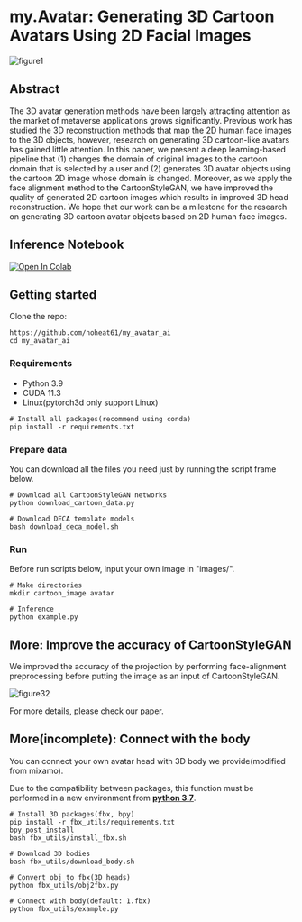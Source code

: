 # **my.Avatar: Generating 3D Cartoon Avatars Using 2D Facial Images**

![figure1](https://user-images.githubusercontent.com/62093939/195901755-32fb5ea7-b196-49ae-bcb1-efd12873835e.png)

## **Abstract**
The 3D avatar generation methods have been largely attracting attention as the market of metaverse applications grows significantly. Previous work has studied the 3D reconstruction methods that map the 2D human face images to the 3D objects, however, research on generating 3D cartoon-like avatars has gained little attention. In this paper, we present a deep learning-based pipeline that (1) changes the domain of original images to the cartoon domain that is selected by a user and (2) generates 3D avatar objects using the cartoon 2D image whose domain is changed. Moreover, as we apply the face alignment method to the CartoonStyleGAN, we have improved the quality of generated 2D cartoon images which results in improved 3D head reconstruction. We hope that our work can be a milestone for the research on generating 3D cartoon avatar objects based on 2D human face images.

## **Inference Notebook**
<a href="https://colab.research.google.com/gist/noheat61/062a03245cf495cf3674df7a6cddfada/demo.ipynb" target="_parent"><img src="https://colab.research.google.com/assets/colab-badge.svg" alt="Open In Colab"/></a>


## **Getting started**

Clone the repo:
```shell
https://github.com/noheat61/my_avatar_ai
cd my_avatar_ai
```

### **Requirements**

* Python 3.9
* CUDA 11.3
* Linux(pytorch3d only support Linux)
```shell
# Install all packages(recommend using conda)
pip install -r requirements.txt
```

### **Prepare data**
You can download all the files you need just by running the script frame below.
```shell
# Download all CartoonStyleGAN networks
python download_cartoon_data.py

# Download DECA template models
bash download_deca_model.sh
```

### **Run**
Before run scripts below, input your own image in "images/".
```shell
# Make directories
mkdir cartoon_image avatar

# Inference
python example.py
```

## **More: Improve the accuracy of CartoonStyleGAN**
We improved the accuracy of the projection by performing face-alignment preprocessing before putting the image as an input of CartoonStyleGAN.

![figure32](https://user-images.githubusercontent.com/62093939/195905995-103f6ce3-286a-4438-85a9-e874506820a9.png)

For more details, please check our paper.

## **More(incomplete): Connect with the body**
You can connect your own avatar head with 3D body we provide(modified from mixamo).

Due to the compatibility between packages, this function must be performed in a new environment from **<U>python 3.7</U>**.
```shell
# Install 3D packages(fbx, bpy)
pip install -r fbx_utils/requirements.txt
bpy_post_install
bash fbx_utils/install_fbx.sh

# Download 3D bodies
bash fbx_utils/download_body.sh

# Convert obj to fbx(3D heads)
python fbx_utils/obj2fbx.py

# Connect with body(default: 1.fbx)
python fbx_utils/example.py
```